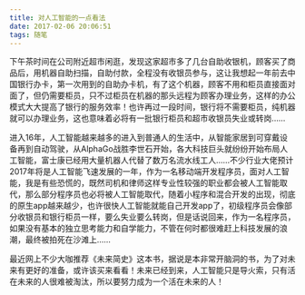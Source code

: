 ```yaml
---
title: 对人工智能的一点看法
date: 2017-02-06 20:06:51
tags: 随笔
---
```


下午茶时间在公司附近超市闲逛，发现这家超市多了几台自助收银机，顾客买了商品后，用机器自助扫描，自助付款，全程没有收银员参与，这让我想起一年前去中国银行办卡，第一次用到的自助办卡机，有了这个机器，顾客不用和柜员直接面对面了，但仍需要柜员，只不过柜员在机器的那头远程为顾客办理业务，这样的办公模式大大提高了银行的服务效率！也许再过一段时间，银行将不需要柜员，纯机器就可以办理业务，这也意味着必将有一批银行柜员和超市收银员失业或转岗……

进入16年，人工智能越来越多的进入到普通人的生活中，从智能家居到可穿戴设备再到自动驾驶，从AlphaGo战胜李世石开始，各大科技巨头就纷纷开始布局人工智能，富士康已经用大量机器人代替了数万名流水线工人……不少行业大佬预计2017年将是人工智能飞速发展的一年，作为一名移动端开发程序员，面对人工智能，我是有些恐慌的，既然司机和律师这样专业性较强的职业都会被人工智能取代，那么部分程序员也必将被人工智能取代，随着小程序和混合开发的出现，彻底的原生app越来越少，也许很快人工智能就能自己开发app了，初级程序员会像部分收银员和银行柜员一样，要么失业要么转岗，但是话说回来，作为一名程序员，如果没有基本的独立思考能力和自学能力，不管在何时都很难赶上科技发展的浪潮，最终被拍死在沙滩上……

最近网上不少大咖推荐《未来简史》这本书，据说是本非常开脑洞的书，为了对未来有更好的准备，或许该买来看看！未来已经到来，人工智能只是导火索，只有活在未来的人很难被淘汰，所以要努力成为一个活在未来的人！


